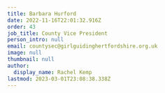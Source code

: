 ```yaml
---
title: Barbara Hurford
date: 2022-11-16T22:01:32.916Z
order: 43
job_title: County Vice President
person_intro: null
email: countysec@girlguidinghertfordshire.org.uk
image: null
thumbnail: null
author:
  display_name: Rachel Kemp
lastmod: 2023-03-01T23:08:38.338Z
---
```

